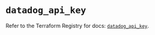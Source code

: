 # `datadog_api_key`

Refer to the Terraform Registry for docs: [`datadog_api_key`](https://registry.terraform.io/providers/datadog/datadog/3.51.0/docs/resources/api_key).
